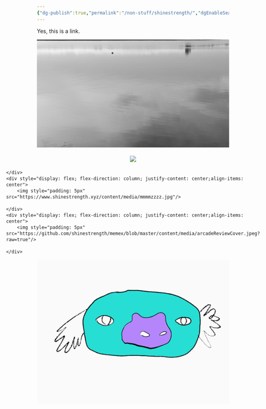 ```yaml
---
{"dg-publish":true,"permalink":"/non-stuff/shinestrength/","dgEnableSearch":"false"}
---
```





Yes, this is a link.

![calm.jpg](/img/user/Non%20Stuff/calm.jpg)



<div style="display: flex; flex-wrap: wrap; align-items: center; justify-content: center; max-width: 1024px">
	<div style="display: flex; flex-direction: column; justify-content: center;align-items:center;">
		<img style="padding: 5px" src="https://www.shinestrength.xyz/content/media/bbody_handcorrect_lrg.jpg"/>
		
	</div>
	<div style="display: flex; flex-direction: column; justify-content: center;align-items: center">
		<img style="padding: 5px" src="https://www.shinestrength.xyz/content/media/mmmmzzzz.jpg"/>
		
	</div>
	<div style="display: flex; flex-direction: column; justify-content: center;align-items: center">
		<img style="padding: 5px" src="https://github.com/shinestrength/memex/blob/master/content/media/arcadeReviewCover.jpeg?raw=true"/>
		
	</div>
</div>




<img src="https://raw.githubusercontent.com/shinestrength/dg-test/3af50d62da7641e102137768c969671359d7ef92/src/site/img/user/Non%20Stuff/flypig.gif">

